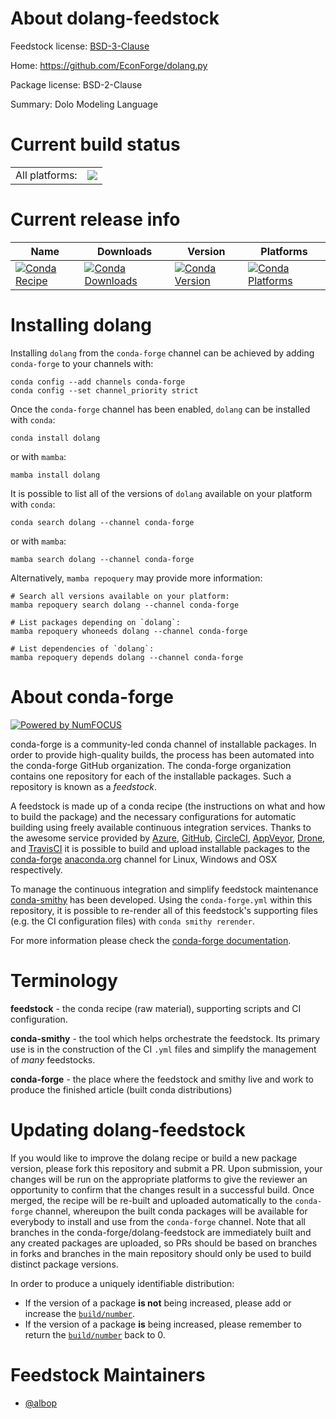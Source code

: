 About dolang-feedstock
======================

Feedstock license: [BSD-3-Clause](https://github.com/conda-forge/dolang-feedstock/blob/main/LICENSE.txt)

Home: https://github.com/EconForge/dolang.py

Package license: BSD-2-Clause

Summary: Dolo Modeling Language

Current build status
====================


<table><tr><td>All platforms:</td>
    <td>
      <a href="https://dev.azure.com/conda-forge/feedstock-builds/_build/latest?definitionId=9583&branchName=main">
        <img src="https://dev.azure.com/conda-forge/feedstock-builds/_apis/build/status/dolang-feedstock?branchName=main">
      </a>
    </td>
  </tr>
</table>

Current release info
====================

| Name | Downloads | Version | Platforms |
| --- | --- | --- | --- |
| [![Conda Recipe](https://img.shields.io/badge/recipe-dolang-green.svg)](https://anaconda.org/conda-forge/dolang) | [![Conda Downloads](https://img.shields.io/conda/dn/conda-forge/dolang.svg)](https://anaconda.org/conda-forge/dolang) | [![Conda Version](https://img.shields.io/conda/vn/conda-forge/dolang.svg)](https://anaconda.org/conda-forge/dolang) | [![Conda Platforms](https://img.shields.io/conda/pn/conda-forge/dolang.svg)](https://anaconda.org/conda-forge/dolang) |

Installing dolang
=================

Installing `dolang` from the `conda-forge` channel can be achieved by adding `conda-forge` to your channels with:

```
conda config --add channels conda-forge
conda config --set channel_priority strict
```

Once the `conda-forge` channel has been enabled, `dolang` can be installed with `conda`:

```
conda install dolang
```

or with `mamba`:

```
mamba install dolang
```

It is possible to list all of the versions of `dolang` available on your platform with `conda`:

```
conda search dolang --channel conda-forge
```

or with `mamba`:

```
mamba search dolang --channel conda-forge
```

Alternatively, `mamba repoquery` may provide more information:

```
# Search all versions available on your platform:
mamba repoquery search dolang --channel conda-forge

# List packages depending on `dolang`:
mamba repoquery whoneeds dolang --channel conda-forge

# List dependencies of `dolang`:
mamba repoquery depends dolang --channel conda-forge
```


About conda-forge
=================

[![Powered by
NumFOCUS](https://img.shields.io/badge/powered%20by-NumFOCUS-orange.svg?style=flat&colorA=E1523D&colorB=007D8A)](https://numfocus.org)

conda-forge is a community-led conda channel of installable packages.
In order to provide high-quality builds, the process has been automated into the
conda-forge GitHub organization. The conda-forge organization contains one repository
for each of the installable packages. Such a repository is known as a *feedstock*.

A feedstock is made up of a conda recipe (the instructions on what and how to build
the package) and the necessary configurations for automatic building using freely
available continuous integration services. Thanks to the awesome service provided by
[Azure](https://azure.microsoft.com/en-us/services/devops/), [GitHub](https://github.com/),
[CircleCI](https://circleci.com/), [AppVeyor](https://www.appveyor.com/),
[Drone](https://cloud.drone.io/welcome), and [TravisCI](https://travis-ci.com/)
it is possible to build and upload installable packages to the
[conda-forge](https://anaconda.org/conda-forge) [anaconda.org](https://anaconda.org/)
channel for Linux, Windows and OSX respectively.

To manage the continuous integration and simplify feedstock maintenance
[conda-smithy](https://github.com/conda-forge/conda-smithy) has been developed.
Using the ``conda-forge.yml`` within this repository, it is possible to re-render all of
this feedstock's supporting files (e.g. the CI configuration files) with ``conda smithy rerender``.

For more information please check the [conda-forge documentation](https://conda-forge.org/docs/).

Terminology
===========

**feedstock** - the conda recipe (raw material), supporting scripts and CI configuration.

**conda-smithy** - the tool which helps orchestrate the feedstock.
                   Its primary use is in the construction of the CI ``.yml`` files
                   and simplify the management of *many* feedstocks.

**conda-forge** - the place where the feedstock and smithy live and work to
                  produce the finished article (built conda distributions)


Updating dolang-feedstock
=========================

If you would like to improve the dolang recipe or build a new
package version, please fork this repository and submit a PR. Upon submission,
your changes will be run on the appropriate platforms to give the reviewer an
opportunity to confirm that the changes result in a successful build. Once
merged, the recipe will be re-built and uploaded automatically to the
`conda-forge` channel, whereupon the built conda packages will be available for
everybody to install and use from the `conda-forge` channel.
Note that all branches in the conda-forge/dolang-feedstock are
immediately built and any created packages are uploaded, so PRs should be based
on branches in forks and branches in the main repository should only be used to
build distinct package versions.

In order to produce a uniquely identifiable distribution:
 * If the version of a package **is not** being increased, please add or increase
   the [``build/number``](https://docs.conda.io/projects/conda-build/en/latest/resources/define-metadata.html#build-number-and-string).
 * If the version of a package **is** being increased, please remember to return
   the [``build/number``](https://docs.conda.io/projects/conda-build/en/latest/resources/define-metadata.html#build-number-and-string)
   back to 0.

Feedstock Maintainers
=====================

* [@albop](https://github.com/albop/)

